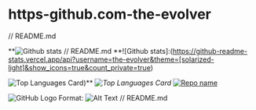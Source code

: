# https-github.com-the-evolver
// README.md

**![Github stats](https://github-readme-stats.vercel.app/api?username=the-evolver&theme=highcontrast&show_icons=true&count_private=true)
// README.md
**![Github stats]:(https://github-readme-stats.vercel.app/api?username=the-evolver&theme=[solarized-light]&show_icons=true&count_private=true)

![Top Languages Card](https://github-readme-stats.vercel.app/api/top-langs/?username=the-evolver&layout=compact))**
*![Top Languages Card](https://github-readme-stats.vercel.app/api/top-langs/?username=the-evolver&hide=javascript,html)*
[![Repo name](https://github-readme-stats.vercel.app/api/pin/?username=the-evolver&repo=https-github.com-the-evolver)](https://github.com/yourusername/https-github.com-the-evolver)

![GitHub Logo](/images/jpg)
Format: ![Alt Text](https://google.com)
// README.md
